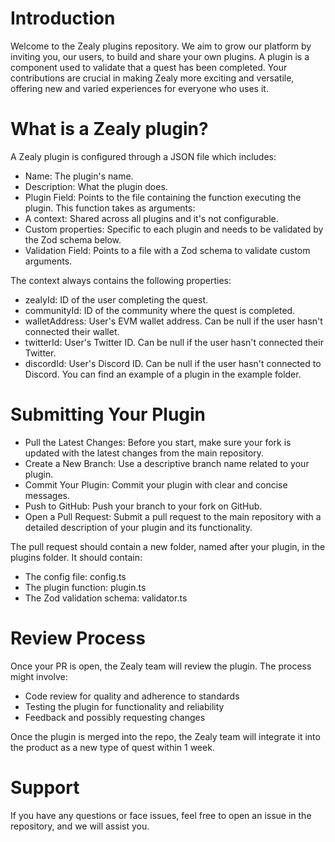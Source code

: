 # Introduction
Welcome to the Zealy plugins repository. We aim to grow our platform by inviting you, our users, to build and share your own plugins. A plugin is a component used to validate that a quest has been completed. Your contributions are crucial in making Zealy more exciting and versatile, offering new and varied experiences for everyone who uses it.

# What is a Zealy plugin?
A Zealy plugin is configured through a JSON file which includes:

- Name: The plugin's name.
- Description: What the plugin does.
- Plugin Field: Points to the file containing the function executing the plugin. This function takes as arguments:
- A context: Shared across all plugins and it's not configurable.
- Custom properties: Specific to each plugin and needs to be validated by the Zod schema below.
- Validation Field: Points to a file with a Zod schema to validate custom arguments.


The context always contains the following properties:
- zealyId: ID of the user completing the quest.
- communityId: ID of the community where the quest is completed.
- walletAddress: User's EVM wallet address. Can be null if the user hasn't connected their wallet.
- twitterId: User's Twitter ID. Can be null if the user hasn't connected their Twitter.
- discordId: User's Discord ID. Can be null if the user hasn't connected to Discord.
You can find an example of a plugin in the example folder.

# Submitting Your Plugin
- Pull the Latest Changes: Before you start, make sure your fork is updated with the latest changes from the main repository.
- Create a New Branch: Use a descriptive branch name related to your plugin.
- Commit Your Plugin: Commit your plugin with clear and concise messages.
- Push to GitHub: Push your branch to your fork on GitHub.
- Open a Pull Request: Submit a pull request to the main repository with a detailed description of your plugin and its functionality.

The pull request should contain a new folder, named after your plugin, in the plugins folder. It should contain:
- The config file: config.ts
- The plugin function: plugin.ts
- The Zod validation schema: validator.ts

# Review Process
Once your PR is open, the Zealy team will review the plugin. The process might involve:
- Code review for quality and adherence to standards
- Testing the plugin for functionality and reliability
- Feedback and possibly requesting changes

Once the plugin is merged into the repo, the Zealy team will integrate it into the product as a new type of quest within 1 week.

# Support
If you have any questions or face issues, feel free to open an issue in the repository, and we will assist you.
